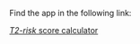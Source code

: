 Find the app in the following link:

[_T2-risk_ score calculator](https://t2score.shinyapps.io/t2_riskscore/)
